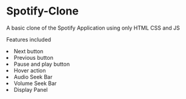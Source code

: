 # Spotify-Clone
A basic clone of the Spotify Application using only HTML CSS and JS

Features included <br>
<li>Next button <br>
<li>Previous button <br>
<li>Pause and play button <br>
<li>Hover action <br>
<li>Audio Seek Bar<br>
<li>Volume Seek Bar<br>
<li>Display Panel<br>
